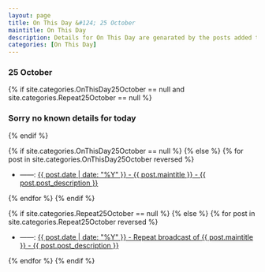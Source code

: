 ```yaml
---
layout: page
title: On This Day &#124; 25 October
maintitle: On This Day
description: Details for On This Day are genarated by the posts added to the website so the content is subject to changes/updates over time.
categories: [On This Day]
---
```


<h3>25 October</h3>

{% if site.categories.OnThisDay25October == null and site.categories.Repeat25October == null %}
  <h3>Sorry no known details for today</h3>
{% endif %}

{% if site.categories.OnThisDay25October == null %}
{% else %}
{% for post in site.categories.OnThisDay25October reversed %}
<ul>
<li> ——: <a href="{{ post.url }}">{{ post.date | date: "%Y" }} - {{ post.maintitle }} - {{ post.post_description }}</a></li>
</ul>
{% endfor %}
{% endif %}

{% if site.categories.Repeat25October == null %}
{% else %}
{% for post in site.categories.Repeat25October reversed %}
<ul>
<li> ——: <a href="{{ post.url }}">{{ post.date | date: "%Y" }} - Repeat broadcast of {{ post.maintitle }} - {{ post.post_description }}</a></li>
</ul>
{% endfor %}
{% endif %}
